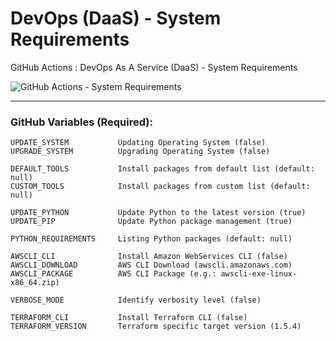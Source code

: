 # DevOps (DaaS) - System Requirements
GitHub Actions : DevOps As A Service (DaaS) - System Requirements

![GitHub Actions - System Requirements](https://github.com/emvaldes/operations-toolset/workflows/GitHub%20Actions%20-%20System%20Requirements/badge.svg)

---
### GitHub Variables (Required):

```console
UPDATE_SYSTEM           Updating Operating System (false)
UPGRADE_SYSTEM          Upgrading Operating System (false)

DEFAULT_TOOLS           Install packages from default list (default: null)
CUSTOM_TOOLS            Install packages from custom list (default: null)

UPDATE_PYTHON           Update Python to the latest version (true)
UPDATE_PIP              Update Python package management (true)

PYTHON_REQUIREMENTS     Listing Python packages (default: null)

AWSCLI_CLI              Install Amazon WebServices CLI (false)
AWSCLI_DOWNLOAD         AWS CLI Download (awscli.amazonaws.com)
AWSCLI_PACKAGE          AWS CLI Package (e.g.: awscli-exe-linux-x86_64.zip)

VERBOSE_MODE            Identify verbosity level (false)
```
```console
TERRAFORM_CLI           Install Terraform CLI (false)
TERRAFORM_VERSION       Terraform specific target version (1.5.4)
```

